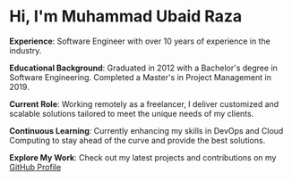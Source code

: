 # Hi, I'm Muhammad Ubaid Raza

**Experience**: Software Engineer with over 10 years of experience in the industry.

**Educational Background**: Graduated in 2012 with a Bachelor's degree in Software Engineering. Completed a Master's in Project Management in 2019.

**Current Role**: Working remotely as a freelancer, I deliver customized and scalable solutions tailored to meet the unique needs of my clients.

**Continuous Learning**: Currently enhancing my skills in DevOps and Cloud Computing to stay ahead of the curve and provide the best solutions.

**Explore My Work**: Check out my latest projects and contributions on my [GitHub Profile](https://github.com/mubaidr)
